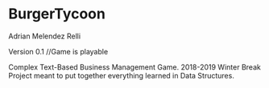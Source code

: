 # BurgerTycoon
Adrian Melendez Relli

Version 0.1
//Game is playable

Complex Text-Based Business Management Game. 2018-2019 Winter Break Project meant to put together everything learned in Data Structures.
